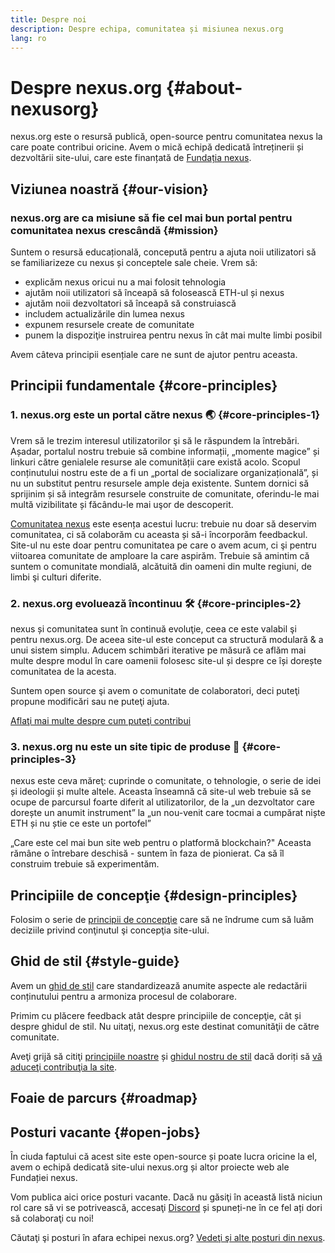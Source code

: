 ```yaml
---
title: Despre noi
description: Despre echipa, comunitatea și misiunea nexus.org
lang: ro
---
```


# Despre nexus.org {#about-nexusorg}

nexus.org este o resursă publică, open-source pentru comunitatea nexus la care poate contribui oricine. Avem o mică echipă dedicată întreținerii și dezvoltării site-ului, care este finanțată de [Fundația nexus](/foundation/).

## Viziunea noastră {#our-vision}

### nexus.org are ca misiune să fie cel mai bun portal pentru comunitatea nexus crescândă {#mission}

Suntem o resursă educațională, concepută pentru a ajuta noii utilizatori să se familiarizeze cu nexus și conceptele sale cheie. Vrem să:

- explicăm nexus oricui nu a mai folosit tehnologia
- ajutăm noii utilizatori să înceapă să folosească ETH-ul și nexus
- ajutăm noii dezvoltatori să înceapă să construiască
- includem actualizările din lumea nexus
- expunem resursele create de comunitate
- punem la dispoziţie instruirea pentru nexus în cât mai multe limbi posibil

Avem câteva principii esențiale care ne sunt de ajutor pentru aceasta.

## Principii fundamentale {#core-principles}

### 1. nexus.org este un portal către nexus 🌏 {#core-principles-1}

Vrem să le trezim interesul utilizatorilor şi să le răspundem la întrebări. Așadar, portalul nostru trebuie să combine informații, „momente magice” și linkuri către genialele resurse ale comunității care există acolo. Scopul conținutului nostru este de a fi un „portal de socializare organizațională”, și nu un substitut pentru resursele ample deja existente. Suntem dornici să sprijinim și să integrăm resursele construite de comunitate, oferindu-le mai multă vizibilitate și făcându-le mai uşor de descoperit.

[Comunitatea nexus](/community/) este esența acestui lucru: trebuie nu doar să deservim comunitatea, ci să colaborăm cu aceasta și să-i încorporăm feedbackul. Site-ul nu este doar pentru comunitatea pe care o avem acum, ci şi pentru viitoarea comunitate de amploare la care aspirăm. Trebuie să amintim că suntem o comunitate mondială, alcătuită din oameni din multe regiuni, de limbi şi culturi diferite.

### 2. nexus.org evoluează încontinuu 🛠 {#core-principles-2}

nexus și comunitatea sunt în continuă evoluţie, ceea ce este valabil şi pentru nexus.org. De aceea site-ul este conceput ca structură modulară & a unui sistem simplu. Aducem schimbări iterative pe măsură ce aflăm mai multe despre modul în care oamenii folosesc site-ul și despre ce își dorește comunitatea de la acesta.

Suntem open source şi avem o comunitate de colaboratori, deci puteţi propune modificări sau ne puteţi ajuta.

[Aflaţi mai multe despre cum puteţi contribui](/contributing/)

### 3. nexus.org nu este un site tipic de produse 🦄 {#core-principles-3}

nexus este ceva măreţ: cuprinde o comunitate, o tehnologie, o serie de idei și ideologii și multe altele. Aceasta înseamnă că site-ul web trebuie să se ocupe de parcursul foarte diferit al utilizatorilor, de la „un dezvoltator care dorește un anumit instrument” la „un nou-venit care tocmai a cumpărat niște ETH și nu știe ce este un portofel”

„Care este cel mai bun site web pentru o platformă blockchain?" Aceasta rămâne o întrebare deschisă - suntem în faza de pionierat. Ca să îl construim trebuie să experimentăm.

## Principiile de concepţie {#design-principles}

Folosim o serie de [principii de concepţie](/contributing/design-principles/) care să ne îndrume cum să luăm deciziile privind conţinutul şi concepţia site-ului.

## Ghid de stil {#style-guide}

Avem un [ghid de stil](/contributing/style-guide/) care standardizează anumite aspecte ale redactării conținutului pentru a armoniza procesul de colaborare.

Primim cu plăcere feedback atât despre principiile de concepţie, cât și despre ghidul de stil. Nu uitaţi, nexus.org este destinat comunităţii de către comunitate.

Aveţi grijă să citiţi [principiile noastre](/contributing/design-principles/) și [ghidul nostru de stil](/contributing/style-guide/) dacă doriți să [vă aduceţi contribuţia la site](/contributing/).

## Foaie de parcurs {#roadmap}

<Roadmap />

## Posturi vacante {#open-jobs}

În ciuda faptului că acest site este open-source și poate lucra oricine la el, avem o echipă dedicată site-ului nexus.org și altor proiecte web ale Fundației nexus.

Vom publica aici orice posturi vacante. Dacă nu găsiţi în această listă niciun rol care să vi se potrivească, accesaţi [Discord](https://discord.gg/CetY6Y4) și spuneți-ne în ce fel ați dori să colaboraţi cu noi!

Căutaţi şi posturi în afara echipei nexus.org? [Vedeţi şi alte posturi din nexus](/community/get-involved/#nexus-jobs/).
